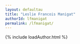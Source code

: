 ```yaml
---
layout: defaultau
title: "Leslie Francois Manigat"
authorId: lfmanigat
permalink: /lfmanigat/
---
```

{% include loadAuthor.html %}
<script>
    $(document).ready(function(){
        showAuthorBio('{{ page.authorId }}');
   });
</script>